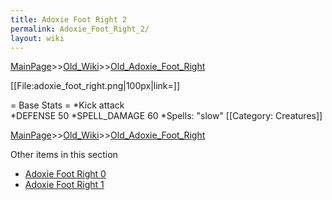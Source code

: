 ```yaml
---
title: Adoxie Foot Right 2
permalink: Adoxie_Foot_Right_2/
layout: wiki
---
```


[MainPage](/keeperrl_wiki/ "wikilink")>>[Old_Wiki](/keeperrl_wiki/Old_Wiki "wikilink")>>[Old_Adoxie_Foot_Right](/keeperrl_wiki/Old_Adoxie_Foot_Right "wikilink")

[[File:adoxie_foot_right.png|100px|link=]]

= Base Stats =
*Kick attack   
*DEFENSE 50 
*SPELL_DAMAGE 60
*Spells: &quot;slow&quot; 
[[Category: Creatures]]

[MainPage](/keeperrl_wiki/ "wikilink")>>[Old_Wiki](/keeperrl_wiki/Old_Wiki "wikilink")>>[Old_Adoxie_Foot_Right](/keeperrl_wiki/Old_Adoxie_Foot_Right "wikilink")

Other items in this section
-    [Adoxie Foot Right 0](/keeperrl_wiki/Adoxie_Foot_Right_0 "wikilink")
-    [Adoxie Foot Right 1](/keeperrl_wiki/Adoxie_Foot_Right_1 "wikilink")
